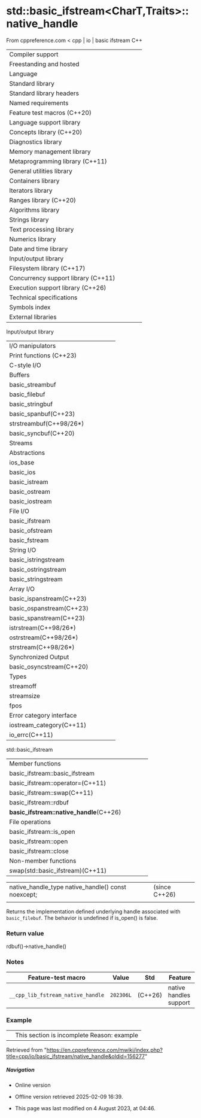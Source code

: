 # std::basic_ifstream<CharT,Traits>::native_handle

From cppreference.com
< cpp‎ | io‎ | basic ifstream
C++

|  |  |  |  |  |
| --- | --- | --- | --- | --- |
| Compiler support | | | | |
| Freestanding and hosted | | | | |
| Language | | | | |
| Standard library | | | | |
| Standard library headers | | | | |
| Named requirements | | | | |
| Feature test macros (C++20) | | | | |
| Language support library | | | | |
| Concepts library (C++20) | | | | |
| Diagnostics library | | | | |
| Memory management library | | | | |
| Metaprogramming library (C++11) | | | | |
| General utilities library | | | | |
| Containers library | | | | |
| Iterators library | | | | |
| Ranges library (C++20) | | | | |
| Algorithms library | | | | |
| Strings library | | | | |
| Text processing library | | | | |
| Numerics library | | | | |
| Date and time library | | | | |
| Input/output library | | | | |
| Filesystem library (C++17) | | | | |
| Concurrency support library (C++11) | | | | |
| Execution support library (C++26) | | | | |
| Technical specifications | | | | |
| Symbols index | | | | |
| External libraries | | | | |

Input/output library

|  |  |  |  |  |
| --- | --- | --- | --- | --- |
| I/O manipulators | | | | |
| Print functions (C++23) | | | | |
| C-style I/O | | | | |
| Buffers | | | | |
| basic_streambuf | | | | |
| basic_filebuf | | | | |
| basic_stringbuf | | | | |
| basic_spanbuf(C++23) | | | | |
| strstreambuf(C++98/26\*) | | | | |
| basic_syncbuf(C++20) | | | | |
| Streams | | | | |
| Abstractions | | | | |
| ios_base | | | | |
| basic_ios | | | | |
| basic_istream | | | | |
| basic_ostream | | | | |
| basic_iostream | | | | |
| File I/O | | | | |
| basic_ifstream | | | | |
| basic_ofstream | | | | |
| basic_fstream | | | | |
| String I/O | | | | |
| basic_istringstream | | | | |
| basic_ostringstream | | | | |
| basic_stringstream | | | | |
| Array I/O | | | | |
| basic_ispanstream(C++23) | | | | |
| basic_ospanstream(C++23) | | | | |
| basic_spanstream(C++23) | | | | |
| istrstream(C++98/26\*) | | | | |
| ostrstream(C++98/26\*) | | | | |
| strstream(C++98/26\*) | | | | |
| Synchronized Output | | | | |
| basic_osyncstream(C++20) | | | | |
| Types | | | | |
| streamoff | | | | |
| streamsize | | | | |
| fpos | | | | |
| Error category interface | | | | |
| iostream_category(C++11) | | | | |
| io_errc(C++11) | | | | |

std::basic_ifstream

|  |  |  |  |  |
| --- | --- | --- | --- | --- |
| Member functions | | | | |
| basic_ifstream::basic_ifstream | | | | |
| basic_ifstream::operator=(C++11) | | | | |
| basic_ifstream::swap(C++11) | | | | |
| basic_ifstream::rdbuf | | | | |
| ****basic_ifstream::native_handle****(C++26) | | | | |
| File operations | | | | |
| basic_ifstream::is_open | | | | |
| basic_ifstream::open | | | | |
| basic_ifstream::close | | | | |
| Non-member functions | | | | |
| swap(std::basic_ifstream)(C++11) | | | | |

|  |  |  |
| --- | --- | --- |
| native_handle_type native_handle() const noexcept; |  | (since C++26) |
|  |  |  |

Returns the implementation defined underlying handle associated with `basic_filebuf`. The behavior is undefined if is_open() is false.

### Return value

rdbuf()->native_handle()

### Notes

| Feature-test macro | Value | Std | Feature |
| --- | --- | --- | --- |
| `__cpp_lib_fstream_native_handle` | `202306L` | (C++26) | native handles support |

### Example

|  |  |
| --- | --- |
|  | This section is incomplete Reason: example |

Retrieved from "<https://en.cppreference.com/mwiki/index.php?title=cpp/io/basic_ifstream/native_handle&oldid=156277>"

##### Navigation

- Online version
- Offline version retrieved 2025-02-09 16:39.

- This page was last modified on 4 August 2023, at 04:46.